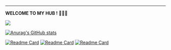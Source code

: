 ---
**WELCOME TO MY HUB !** 🍺🍺🍺

![](https://komarev.com/ghpvc/?username=ByeRose&color=brightgreen)

[![Anurag's GitHub stats](https://github-readme-stats.vercel.app/api?username=ByeRose&hide=contribs,prs&show_icons=true&theme=chartreuse-dark)]()
<!---
  [![Top Langs](https://github-readme-stats.vercel.app/api/top-langs/?username=ByeRose&layout=compact&theme=chartreuse-dark)]()
-->
[![Readme Card](https://github-readme-stats.vercel.app/api/pin/?username=ByeRose&repo=reproducing&theme=midnight-purple)](https://github.com/ByeRose/reproducing)
[![Readme Card](https://github-readme-stats.vercel.app/api/pin/?username=ByeRose&repo=writeups-ctf&theme=chartreuse-dark)](https://github.com/ByeRose/writeups-ctf)
[![Readme Card](https://github-readme-stats.vercel.app/api/pin/?username=ByeRose&repo=awesome-sec-notes&theme=midnight-purple)](https://github.com/ByeRose/awesome-sec-notes)
